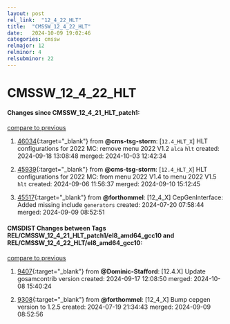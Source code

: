 ```yaml
---
layout: post
rel_link:  "12_4_22_HLT"
title:  "CMSSW_12_4_22_HLT"
date:   2024-10-09 19:02:46
categories: cmssw
relmajor: 12
relminor: 4
relsubminor: 22
---
```


# CMSSW_12_4_22_HLT
#### Changes since CMSSW_12_4_21_HLT_patch1:
[compare to previous](https://github.com/cms-sw/cmssw/compare/CMSSW_12_4_21_HLT_patch1...CMSSW_12_4_22_HLT)



1. [46034](http://github.com/cms-sw/cmssw/pull/46034){:target="_blank"}  from **@cms-tsg-storm**: [`12.4_HLT_X`] HLT configurations for 2022 MC: remove menu 2022 V1.2  `alca` `hlt` created: 2024-09-18 13:08:48 merged: 2024-10-03 12:42:34

2. [45939](http://github.com/cms-sw/cmssw/pull/45939){:target="_blank"}  from **@cms-tsg-storm**: [`12.4_HLT_X`] HLT configurations for 2022 MC: from menu 2022 V1.4 to menu 2022 V1.5 `hlt` created: 2024-09-06 11:56:37 merged: 2024-09-10 15:12:45

3. [45517](http://github.com/cms-sw/cmssw/pull/45517){:target="_blank"}  from **@forthommel**: [12_4_X] CepGenInterface: Added missing include `generators` created: 2024-07-20 07:58:44 merged: 2024-09-09 08:52:51

#### CMSDIST Changes between Tags REL/CMSSW_12_4_21_HLT_patch1/el8_amd64_gcc10 and REL/CMSSW_12_4_22_HLT/el8_amd64_gcc10:
[compare to previous](https://github.com/cms-sw/cmsdist/compare/REL/CMSSW_12_4_21_HLT_patch1/el8_amd64_gcc10...REL/CMSSW_12_4_22_HLT/el8_amd64_gcc10)



1. [9407](http://github.com/cms-sw/cmsdist/pull/9407){:target="_blank"}  from **@Dominic-Stafford**: [12.4.X] Update gosamcontrib version created: 2024-09-17 12:08:50 merged: 2024-10-08 15:40:24

2. [9308](http://github.com/cms-sw/cmsdist/pull/9308){:target="_blank"}  from **@forthommel**: [12_4_X] Bump cepgen version to 1.2.5 created: 2024-07-19 21:34:43 merged: 2024-09-09 08:52:56
